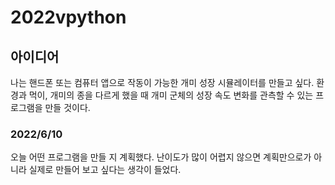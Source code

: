 # 2022vpython

## 아이디어
 나는 핸드폰 또는 컴퓨터 앱으로 작동이 가능한 개미 성장 시뮬레이터를 만들고 싶다. 환경과 먹이, 개미의 종을 다르게 했을 때 개미 군체의 성장 속도 변화를 관측할 수 있는 프로그램을 만들 것이다.

### 2022/6/10
 오늘 어떤 프로그램을 만들 지 계획했다. 난이도가 많이 어렵지 않으면 계획만으로가 아니라 실제로 만들어 보고 싶다는 생각이 들었다.
